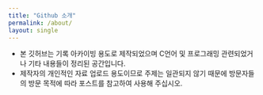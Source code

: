 ```yaml
---
title: "Github 소개"
permalink: /about/
layout: single
---
```


- 본 깃허브는 기록 아카이빙 용도로 제작되었으며 C언어 및 프로그래밍 관련되었거나 기타 내용들이 정리된 공간입니다.
- 제작자의 개인적인 자료 업로드 용도이므로 주제는 일관되지 않기 때문에 방문자들의 방문 목적에 따라 포스트를 참고하여 사용해 주십시오.
